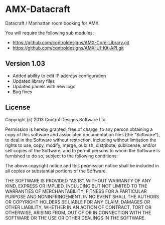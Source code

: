 AMX-Datacraft
===============

Datacraft / Manhattan room booking for AMX

You will require the following sub modules:
- https://github.com/controldesigns/AMX-Core-Library.git
- https://github.com/controldesigns/AMX-UI-Kit-API.git

Version 1.03
---------------
- Added ability to edit IP address configuration
- Updated library files
- Updated panels with new logo
- Bug fixes

License
---------------

Copyright (c) 2013 Control Designs Software Ltd

Permission is hereby granted, free of charge, to any person obtaining a copy of
this software and associated documentation files (the "Software"), to deal in
the Software without restriction, including without limitation the rights to
use, copy, modify, merge, publish, distribute, sublicense, and/or sell copies of
the Software, and to permit persons to whom the Software is furnished to do so,
subject to the following conditions:

The above copyright notice and this permission notice shall be included in all
copies or substantial portions of the Software.

THE SOFTWARE IS PROVIDED "AS IS", WITHOUT WARRANTY OF ANY KIND, EXPRESS OR
IMPLIED, INCLUDING BUT NOT LIMITED TO THE WARRANTIES OF MERCHANTABILITY, FITNESS
FOR A PARTICULAR PURPOSE AND NONINFRINGEMENT. IN NO EVENT SHALL THE AUTHORS OR
COPYRIGHT HOLDERS BE LIABLE FOR ANY CLAIM, DAMAGES OR OTHER LIABILITY, WHETHER
IN AN ACTION OF CONTRACT, TORT OR OTHERWISE, ARISING FROM, OUT OF OR IN
CONNECTION WITH THE SOFTWARE OR THE USE OR OTHER DEALINGS IN THE SOFTWARE.

